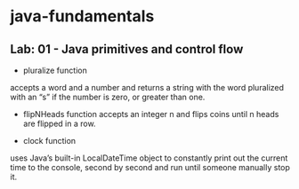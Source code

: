 # java-fundamentals

## Lab: 01 - Java primitives and control flow
* pluralize function  

accepts a word and a number and returns a string with the word pluralized with an “s” if the number is zero, or greater than one.

* flipNHeads function 
accepts an integer n and flips coins until n heads are flipped in a row. 

* clock function 

 uses Java’s built-in LocalDateTime object to constantly print out the current time to the console, second by second and run until someone manually stop it.